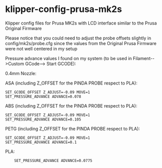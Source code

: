 # klipper-config-prusa-mk2s
Klipper config files for Prusa MK2s with LCD interface similar to the Prusa Original Firmware

Please notice that you could need to adjust the probe offsets slightly in config/mk2s/probe.cfg since the values from the Original Prusa Firmware were not well centered in my setup

Pressure advance values I found on my system (to be used in Filament-->Custom GCode--> Start GCODE):

0.4mm Nozzle:

  ASA (including Z_OFFSET for the PINDA PROBE respect to PLA): 
	
    SET_GCODE_OFFSET Z_ADJUST=-0.09 MOVE=1
    SET_PRESSURE_ADVANCE ADVANCE=0.078
    
  ABS (including Z_OFFSET for the PINDA PROBE respect to PLA): 
	
    SET_GCODE_OFFSET Z_ADJUST=-0.09 MOVE=1
    SET_PRESSURE_ADVANCE ADVANCE=0.105
    
  PETG (including Z_OFFSET for the PINDA PROBE respect to PLA):
	
    SET_GCODE_OFFSET Z_ADJUST=-0.09 MOVE=1
    SET_PRESSURE_ADVANCE ADVANCE=0.1
  
  PLA: 
	
		SET_PRESSURE_ADVANCE ADVANCE=0.0775
  
